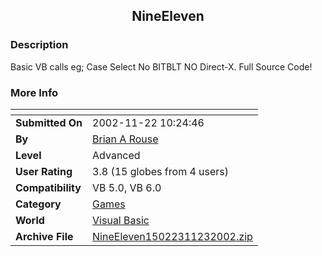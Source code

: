 ﻿<div align="center">

## NineEleven


</div>

### Description

Basic VB calls eg; Case Select No BITBLT NO Direct-X. Full Source Code!
 
### More Info
 


<span>             |<span>
---                |---
**Submitted On**   |2002-11-22 10:24:46
**By**             |[Brian A Rouse](https://github.com/Planet-Source-Code/PSCIndex/blob/master/ByAuthor/brian-a-rouse.md)
**Level**          |Advanced
**User Rating**    |3.8 (15 globes from 4 users)
**Compatibility**  |VB 5\.0, VB 6\.0
**Category**       |[Games](https://github.com/Planet-Source-Code/PSCIndex/blob/master/ByCategory/games__1-38.md)
**World**          |[Visual Basic](https://github.com/Planet-Source-Code/PSCIndex/blob/master/ByWorld/visual-basic.md)
**Archive File**   |[NineEleven15022311232002\.zip](https://github.com/Planet-Source-Code/brian-a-rouse-nineeleven__1-40983/archive/master.zip)









